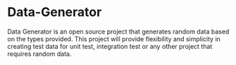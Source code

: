 # Data-Generator
Data Generator is an open source project that generates random data based on the types provided. This project will provide flexibility and simplicity in creating test data for unit test, integration test or any other project that requires random data. 
